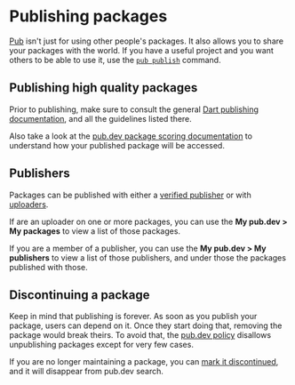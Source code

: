 # Publishing packages

[Pub][pub-tool] isn't just for using other people's packages.
It also allows you to share your packages with the world.
If you have a useful project and you want others to be able to use it,
use the [`pub publish`][pub-publish] command.

## Publishing high quality packages

Prior to publishing, make sure to consult the general [Dart publishing
documentation](https://dart.dev/tools/pub/publishing), and all the guidelines
listed there.

Also take a look at the [pub.dev package scoring documentation](/help/scoring)
to understand how your published package will be accessed.

## Publishers

Packages can be published with either a [verified
publisher](https://dart.dev/tools/pub/verified-publishers) or with
[uploaders](https://dart.dev/tools/pub/cmd/pub-uploader). 

If are an uploader on one or more packages, you can use the **My pub.dev > My
packages** to view a list of those packages. 

If you are a member of a publisher, you can use the **My pub.dev > My
publishers** to view a list of those publishers, and under those the packages
published with those.

## Discontinuing a package

Keep in mind that publishing is forever. As soon as you publish your package,
users can depend on it. Once they start doing that, removing the package would
break theirs. To avoid that, the [pub.dev policy](https://pub.dev/policy)
disallows unpublishing packages except for very few cases.

If you are no longer maintaining a package, you can [mark it
discontinued](https://dart.dev/tools/pub/publishing#discontinue), and it will
disappear from pub.dev search.


[pub-tool]: https://dart.dev/tools/pub
[pub-publish]: https://dart.dev/tools/pub/publishing
